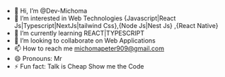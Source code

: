 - 👋 Hi, I’m @Dev-Michoma
- 👀 I’m interested in Web Technologies {Javascript|React Js|Typescript|NextJs|tailwind Css},{Node Js|Nest Js} ,{React Native}
- 🌱 I’m currently learning REACT|TYPESCRIPT
- 💞️ I’m looking to collaborate on Web Applications
- 📫 How to reach me michomapeter909@gmail.com
- 😄 Pronouns: Mr
- ⚡ Fun fact: Talk is Cheap Show me the Code

<!---
Dev-Michoma/Dev-Michoma is a ✨ special ✨ repository because its `README.md` (this file) appears on your GitHub profile.
You can click the Preview link to take a look at your changes.
--->
